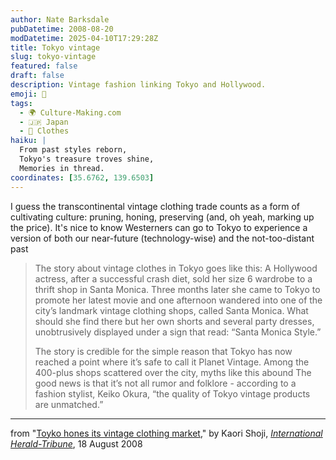 ```yaml
---
author: Nate Barksdale
pubDatetime: 2008-08-20
modDatetime: 2025-04-10T17:29:28Z
title: Tokyo vintage
slug: tokyo-vintage
featured: false
draft: false
description: Vintage fashion linking Tokyo and Hollywood.
emoji: 🧥
tags:
  - 🌍 Culture-Making.com
  - 🇯🇵 Japan
  - 👕 Clothes
haiku: |
  From past styles reborn,  
  Tokyo's treasure troves shine,  
  Memories in thread.
coordinates: [35.6762, 139.6503]
---
```


I guess the transcontinental vintage clothing trade counts as a form of cultivating culture: pruning, honing, preserving (and, oh yeah, marking up the price). It's nice to know Westerners can go to Tokyo to experience a version of both our near-future (technology-wise) and the not-too-distant past

> The story about vintage clothes in Tokyo goes like this: A Hollywood actress, after a successful crash diet, sold her size 6 wardrobe to a thrift shop in Santa Monica. Three months later she came to Tokyo to promote her latest movie and one afternoon wandered into one of the city’s landmark vintage clothing shops, called Santa Monica. What should she find there but her own shorts and several party dresses, unobtrusively displayed under a sign that read: “Santa Monica Style.”
>
> The story is credible for the simple reason that Tokyo has now reached a point where it’s safe to call it Planet Vintage. Among the 400-plus shops scattered over the city, myths like this abound
> The good news is that it’s not all rumor and folklore - according to a fashion stylist, Keiko Okura, “the quality of Tokyo vintage products are unmatched.”

---

from "[Toyko hones its vintage clothing market](https://www.google.com/search?q=%22Toyko%20hones%20its%20vintage%20clothing%20market%22%20iht.com)," by Kaori Shoji, [_International Herald-Tribune_](https://www.google.com/search?q=%22_International%20Herald-Tribune_%22%20iht.com), 18 August 2008
